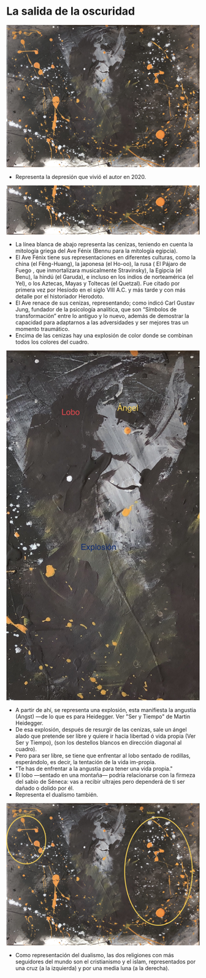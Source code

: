 # La salida de la oscuridad

![](./img/01/original.JPG)

- Representa la depresión que vivió el autor en 2020.

![](./img/01/ceniza.jpg)

- La línea blanca de abajo representa las cenizas, teniendo en cuenta la mitología griega del Ave Fénix (Bennu para la mitología egipcia).
- El Ave Fénix tiene sus representaciones en diferentes culturas, como la china (el Fêng-Huang), la japonesa (el Ho-oo), la rusa ( El Pájaro de Fuego , que inmortalizara musicalmente Stravinsky), la Egipcia (el Benu), la hindú (el Garuda), e incluso en los indios de norteamérica (el Yel), o los Aztecas, Mayas y Toltecas (el Quetzal). Fue citado por primera vez por Hesíodo en el siglo VIII A.C. y más tarde y con más detalle por el historiador Herodoto.
- El Ave renace de sus cenizas, representando; como indicó Carl Gustav Jung, fundador de la psicología analítica, que son “Símbolos de transformación” entre lo antiguo y lo nuevo, además de demostrar la capacidad para adaptarnos a las adversidades y ser mejores tras un momento traumático.
- Encima de las cenizas hay una explosión de color donde se combinan todos los colores del cuadro.

![](./img/01/explosion.jpg)

- A partir de ahí, se representa una explosión, esta manifiesta la angustia (Angst) —de lo que es para Heidegger. Ver "Ser y Tiempo" de Martin Heidegger.
- De esa explosión, después de resurgir de las cenizas, sale un ángel alado que pretende ser libre y quiere ir hacia libertad ó vida propia (Ver Ser y Tiempo), (son los destellos blancos en dirección diagonal al cuadro).
- Pero para ser libre, se tiene que enfrentar al lobo sentado de rodillas, esperándolo, es decir, la tentación de la vida im-propia.
- "Te has de enfrentar a la angustia para tener una vida propia."
- El lobo —sentado en una montaña— podría relacionarse con la firmeza del sabio de Séneca: vas a recibir ultrajes pero dependerá de ti ser dañado o dolido por él.
- Representa el dualismo también.

![](./img/01/religion.jpg)

- Como representación del dualismo, las dos religiones con más seguidores del mundo son el cristianismo y el islam, representados por una cruz (a la izquierda) y por una media luna (a la derecha).

